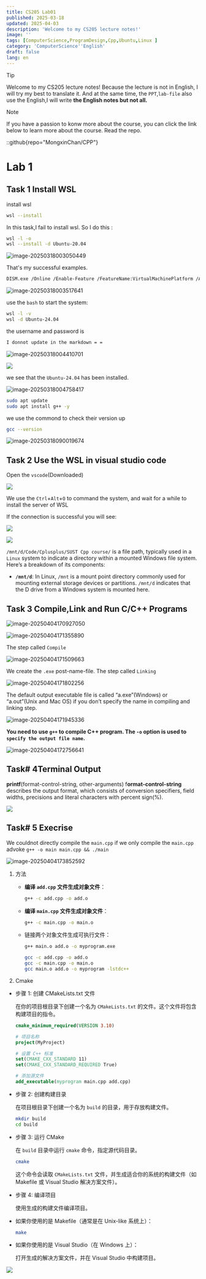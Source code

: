 ```yaml
---
title: CS205 Lab01
published: 2025-03-18
updated: 2025-04-03
description: 'Welcome to my CS205 lecture notes!'
image: ''
tags: [ComputerScience,ProgramDesign,Cpp,Ubuntu,Linux ]
category: 'ComputerScience''English'
draft: false 
lang: en
---
```

> [!TIP]
>
> Welcome to my CS205 lecture notes! Because the lecture is not in English, I will try my best to translate it.
>And at the same time, the `PPT`,`lab-file` also use the English,I will write **the English notes but not all.**

>[!NOTE]
>If you have a passion to konw more about the course, you can click the link below to learn more about the course.
>Read the repo.
>
>::github{repo="MongxinChan/CPP"}
# Lab 1



## Task 1 Install WSL

install wsl

```bash
wsl --install
```

In this task,I fail to install wsl.
So I do this :

```bash
wsl -l -o
wsl --install -d Ubuntu-20.04
```

![image-20250318003050449](.\pic\1.png)

That's my successful examples.

```bash
DISM.exe /Online /Enable-Feature /FeatureName:VirtualMachinePlatform /All /NoRestart
```

![image-20250318003517641](.\pic\2.png)

use the `bash` to start the system:

```bash
wsl -l -v
wsl -d Ubuntu-24.04
```



the username and password is

```bash
I donnot update in the markdown = =
```

![image-20250318004410701](.\pic\3.png)

![](.\pic\4.png)

we see that the `Ubuntu-24.04` has been installed.

![image-20250318004758417](.\pic\5.png)

```bash
sudo apt update
sudo apt install g++ -y
```

we use the commond to check their version up

```bash
gcc --version
```

![image-20250318090019674](.\pic\6.png)

## Task 2 Use the WSL in visual studio code

Open the `vscode`(Downloaded)

![](.\pic\7.png)

We use the `Ctrl`+`Alt`+`O` to command the system, and wait for a while to install the server of WSL

If the connection is successful you will see:

![](.\pic\8.png)

![](.\pic\9.png)

`/mnt/d/Code/Cplusplus/SUST Cpp course/` is a file path, typically used in a `Linux` system to indicate a directory within a mounted Windows file system. Here’s a breakdown of its components:

- **`/mnt/d`**: In Linux, `/mnt` is a mount point directory commonly used for mounting external storage devices or partitions. `/mnt/d` indicates that the D drive from a Windows system is mounted here.



## Task 3 Compile,Link and Run C/C++ Programs

![image-20250404170927050](.\pic\compileProcession.png)



![image-20250404171355890](.\pic\compileFileStep.png)

The step called `Compile`

![image-20250404171509663](.\pic\compileFileStep2.png)

We create  the `.exe` post-name-file. The step called `Linking`

![image-20250404171802256](.\pic\compileFileStep3.png)

The default output executable file is called “a.exe”(Windows) or “a.out”(Unix  and Mac OS) if you don’t specify the name in compiling and linking step.

![image-20250404171945336](.\pic\compileFileStep4.png)

**You need to use `g++` to compile C++ program. The `-o` option is used to `specify the output file name`.**



![image-20250404172756641](.\pic\compileFileStep5.png)

## Task# 4Terminal Output

**printf**(format-control-string, other-arguments) f**ormat-control-string** describes the output format, which consists of conversion specifiers, field  widths, precisions and literal characters with percent sign(%).

![](.\pic\Picture.png)



## Task# 5 Execrise

We couldnot directly compile the `main.cpp` if we only compile the `main.cpp` advoke `g++ -o main main.cpp && ./main`

![image-20250404173852592](.\pic\compileError.png)

1. 方法

    - **编译 `add.cpp` 文件生成对象文件**：

        ```bash
        g++ -c add.cpp -o add.o
        ```

    - **编译 `main.cpp` 文件生成对象文件**：

        ~~~bash
        g++ -c main.cpp -o main.o
        ~~~


    - 链接两个对象文件生成可执行文件：

        ~~~bash
        g++ main.o add.o -o myprogram.exe
        ~~~

        ```bash
        gcc -c add.cpp -o add.o
        gcc -c main.cpp -o main.o
        gcc main.o add.o -o myprogram -lstdc++
        ```

2. Cmake

- 步骤 1: 创建 CMakeLists.txt 文件

    在你的项目根目录下创建一个名为 `CMakeLists.txt` 的文件。这个文件将包含构建项目的指令。

    ```cmake
    cmake_minimum_required(VERSION 3.10)
    
    # 项目名称
    project(MyProject)
    
    # 设置 C++ 标准
    set(CMAKE_CXX_STANDARD 11)
    set(CMAKE_CXX_STANDARD_REQUIRED True)
    
    # 添加源文件
    add_executable(myprogram main.cpp add.cpp)
    ```

- 步骤 2: 创建构建目录

    在项目根目录下创建一个名为 `build` 的目录，用于存放构建文件。

    ```bash
    mkdir build
    cd build
    ```

- 步骤 3: 运行 CMake

    在 `build` 目录中运行 `cmake` 命令，指定源代码目录。

    ```bash
    cmake
    ```


    这个命令会读取 `CMakeLists.txt` 文件，并生成适合你的系统的构建文件（如 Makefile 或 Visual Studio 解决方案文件）。

- 步骤 4: 编译项目

    使用生成的构建文件编译项目。

- 如果你使用的是 Makefile（通常是在 Unix-like 系统上）：

    ```bash
    make
    ```

- 如果你使用的是 Visual Studio（在 Windows 上）：

    打开生成的解决方案文件，并在 Visual Studio 中构建项目。

![](.\pic\completed.png)